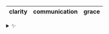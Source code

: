 | clarity | communication | grace |
| :-----: | :-----------: | :---: |

<details>
  <summary>✨</summary>
  These words are chosen at random each day. New words will appear here tomorrow morning.
</details>